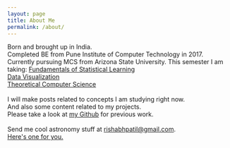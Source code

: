 ```yaml
---
layout: page
title: About Me
permalink: /about/
---
```


Born and brought up in India.<br>
Completed BE from Pune Institute of Computer Technology in 2017.<br>
Currently pursuing MCS from Arizona State University.
This semester I am taking:
[Fundamentals of Statistical Learning](https://webapp4.asu.edu/catalog/course?s=CSE&n=569&c=TEMPE&t=2187&f=LL2&r=79123&=)<br>
[Data Visualization](https://webapp4.asu.edu/catalog/course?s=CSE&n=578&c=TEMPE&t=2187&f=COORL1-74&r=94371&=)<br>
[Theoretical Computer Science](https://webapp4.asu.edu/catalog/course?s=CSE&n=355&c=TEMPE&t=2187&f=COORL1-74&r=86475&=)
<br>
<br>
I will make posts related to concepts I am studying right now.<br>
And also some content related to my projects.<br>
Please take a look at [my Github](https://github.com/RishabhPatil) for previous work.
<br>
<br>
Send me cool astronomy stuff at [rishabhpatil@gmail.com](rishabhpatil@gmail.com).<br>
[Here's one for you.](https://apod.nasa.gov/apod/)
